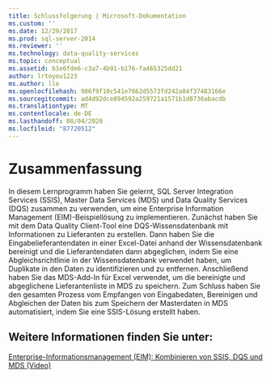 ```yaml
---
title: Schlussfolgerung | Microsoft-Dokumentation
ms.custom: ''
ms.date: 12/29/2017
ms.prod: sql-server-2014
ms.reviewer: ''
ms.technology: data-quality-services
ms.topic: conceptual
ms.assetid: b1e6fde6-c3a7-4b91-b176-fa465325dd21
author: lrtoyou1223
ms.author: lle
ms.openlocfilehash: 906f9f10c541e7662d5573fd242a84f37483166e
ms.sourcegitcommit: ad4d92dce894592a259721a1571b1d8736abacdb
ms.translationtype: MT
ms.contentlocale: de-DE
ms.lasthandoff: 08/04/2020
ms.locfileid: "87720512"
---
```

# <a name="conclusion"></a>Zusammenfassung
  In diesem Lernprogramm haben Sie gelernt, SQL Server Integration Services (SSIS), Master Data Services (MDS) und Data Quality Services (DQS) zusammen zu verwenden, um eine Enterprise Information Management (EIM)-Beispiellösung zu implementieren. Zunächst haben Sie mit dem Data Quality Client-Tool eine DQS-Wissensdatenbank mit Informationen zu Lieferanten zu erstellen. Dann haben Sie die Eingabelieferantendaten in einer Excel-Datei anhand der Wissensdatenbank bereinigt und die Lieferantendaten dann abgeglichen, indem Sie eine Abgleichsrichtlinie in der Wissensdatenbank verwendet haben, um Duplikate in den Daten zu identifizieren und zu entfernen. Anschließend haben Sie das MDS-Add-In für Excel verwendet, um die bereinigte und abgeglichene Lieferantenliste in MDS zu speichern. Zum Schluss haben Sie den gesamten Prozess vom Empfangen von Eingabedaten, Bereinigen und Abgleichen der Daten bis zum Speichern der Masterdaten in MDS automatisiert, indem Sie eine SSIS-Lösung erstellt haben.  
  
## <a name="for-more-information"></a>Weitere Informationen finden Sie unter:  
  
 [Enterprise-Informationsmanagement (EIM): Kombinieren von SSIS, DQS und MDS (Video)](https://go.microsoft.com/fwlink/?LinkId=258672)  
  
  

